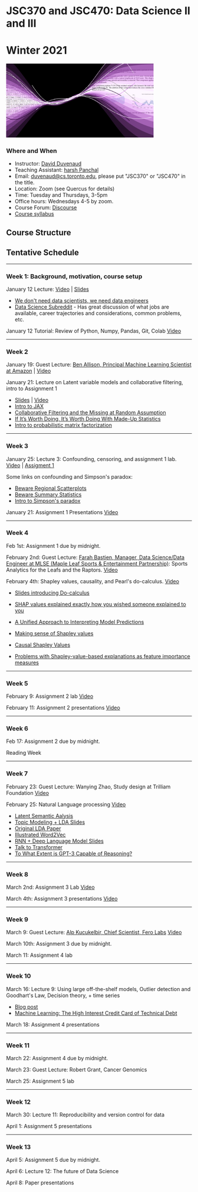# JSC370 and JSC470: Data Science II and III
# Winter 2021

<img src="assets/datascience.png" width="400">

### Where and When
* Instructor: [David Duvenaud](http://www.cs.toronto.edu/~duvenaud)
* Teaching Assistant: [harsh Panchal](https://www.linkedin.com/in/harsh-panchal-618260151)
* Email: <duvenaud@cs.toronto.edu>, please put "JSC370" or "JSC470" in the title.
* Location: Zoom (see Quercus for details)
* Time: Tuesday and Thursdays, 3-5pm
* Office hours: Wednesdays 4-5 by zoom.
* Course Forum: [Discourse](https://bb-2021-01.teach.cs.toronto.edu/c/jsc370)
* [Course syllabus](syllabus.pdf)

## Course Structure


## Tentative Schedule
---
### Week 1: Background, motivation, course setup

January 12 Lecture:
[Video](https://play.library.utoronto.ca/9ac9b25727a49764c13ad038400c32f8) | [Slides](lectures/lec1.pdf)

  - [We don't need data scientists, we need data engineers](https://news.ycombinator.com/item?id=25775872)
  - [Data Science Subreddit](https://www.reddit.com/r/datascience/) - Has great discussion of what jobs are available, career trajectories and considerations, common problems, etc.
  
  
January 12 Tutorial: Review of Python, Numpy, Pandas, Git, Colab
[Video](https://play.library.utoronto.ca/ff44be69e8e5f022da9f587e1ac457b5)

***
### Week 2 

January 19: Guest Lecture: [Ben Allison, Principal Machine Learning Scientist at Amazon](https://www.linkedin.com/in/ben-allison-2b881458/?originalSubdomain=uk) | [Video](https://play.library.utoronto.ca/e8aa287ea9fe2fbb90c6489077c4588f)

January 21: Lecture on Latent variable models and collaborative filtering, intro to Assignment 1
 - [Slides](lectures/lec2.pdf) | [Video](https://play.library.utoronto.ca/6f3f406963e6cfd5c8f2b60b620385b5)
 - [Intro to JAX](https://colinraffel.com/blog/you-don-t-know-jax.html)
 - [Collaborative Filtering and the Missing at Random Assumption](https://arxiv.org/abs/1206.5267)
 - [If It’s Worth Doing, It’s Worth Doing With Made-Up Statistics](https://slatestarcodex.com/2013/05/02/if-its-worth-doing-its-worth-doing-with-made-up-statistics/)
 - [Intro to probabilistic matrix factorization](https://towardsdatascience.com/probabilistic-matrix-factorization-b7852244a321)

***
### Week 3

January 25: Lecture 3: Confounding, censoring, and assignment 1 lab.  [Video](https://play.library.utoronto.ca/85b2043bfbcd0ea1a69967c10ea4951c) | [Assigment 1](https://drive.google.com/file/d/1tyIy_zP8_rKoLBxFSIjgBw5wo2CTKrRo/view?usp=sharing)

Some links on confounding and Simpson's paradox:
 - [Beware Regional Scatterplots](https://slatestarcodex.com/2016/04/02/beware-regional-scatterplots/)
 - [Beware Summary Statistics](https://slatestarcodex.com/2015/05/19/beware-summary-statistics/)
 - [Intro to Simpson's paradox](https://towardsdatascience.com/simpsons-paradox-how-to-prove-two-opposite-arguments-using-one-dataset-1c9c917f5ff9)

January 21: Assignment 1 Presentations [Video](https://play.library.utoronto.ca/badf6257e5dee680e54d4a75db185bc8)

***
### Week 4

Feb 1st: Assignment 1 due by midnight.

February 2nd: Guest Lecture: [Farah Bastien, Manager, Data Science/Data Engineer at MLSE (Maple Leaf Sports & Entertainment Partnership)](https://www.linkedin.com/in/farahbastien/?originalSubdomain=ca): Sports Analytics for the Leafs and the Raptors. [Video](https://play.library.utoronto.ca/f528b2c0772e5ed05dee6ad27a25126f)

February 4th: Shapley values, causality, and Pearl's do-calculus. [Video](https://play.library.utoronto.ca/eec9e86d463adec4e535687f9a512e32)

 - [Slides introducing Do-calculus](https://www.cs.ubc.ca/labs/lci/mlrg/slides/doCalc.pdf)

 - [SHAP values explained exactly how you wished someone explained to you](https://towardsdatascience.com/shap-explained-the-way-i-wish-someone-explained-it-to-me-ab81cc69ef30)
 - [A Unified Approach to Interpreting Model Predictions](https://arxiv.org/abs/1705.07874)
 - [Making sense of Shapley values](https://towardsdatascience.com/making-sense-of-shapley-values-dc67a8e4c5e8)
 - [Causal Shapley Values](https://arxiv.org/abs/2011.01625)
 - [Problems with Shapley-value-based explanations as feature importance
measures](http://proceedings.mlr.press/v119/kumar20e/kumar20e.pdf)


***
### Week 5

February 9: Assignment 2 lab [Video](https://play.library.utoronto.ca/cf85f578b8a08921a1e38d70bf9a76e3)


February 11: Assignment 2 presentations [Video](https://play.library.utoronto.ca/0814e9dea30a4b6e375ea17c7f39931e)

***
### Week 6 

Feb 17: Assignment 2 due by midnight.

Reading Week

***
### Week 7

February 23: Guest Lecture: Wanying Zhao, Study design at Trilliam Foundation [Video](https://play.library.utoronto.ca/8173bdfd15bef2dcb680b7c6973b7d50)

February 25: Natural Language processing [Video](https://play.library.utoronto.ca/578a8dc55e4364f50c35e8547fee787d)
 - [Latent Semantic Aalysis](https://en.wikipedia.org/wiki/Latent_semantic_analysis)
 - [Topic Modeling + LDA Slides](https://www.cs.cmu.edu/~mgormley/courses/10701-f16/slides/lecture20-topic-models.pdf)
 - [Original LDA Paper](https://jmlr.org/papers/volume3/blei03a/blei03a.pdf)
 - [Illustrated Word2Vec](https://jalammar.github.io/illustrated-word2vec/)
 - [RNN + Deep Language Model Slides](http://cs231n.stanford.edu/slides/2018/cs231n_2018_lecture10.pdf)
 - [Talk to Transformer](https://app.inferkit.com/demo)
 - [To What Extent is GPT-3 Capable of Reasoning?](https://www.lesswrong.com/posts/L5JSMZQvkBAx9MD5A/to-what-extent-is-gpt-3-capable-of-reasoning)


***
### Week 8

March 2nd: Assignment 3 Lab [Video](https://play.library.utoronto.ca/bacc6a397cf2a28a24e42c7507e98f37)

March 4th: Assignment 3 presentations [Video](https://play.library.utoronto.ca/1d11ee6c397775bdd7d694586ffdf24b)

***
### Week 9

March 9: Guest Lecture: [Alp Kucukelbir, Chief Scientist, Fero Labs](https://www.proditus.com/) [Video](https://play.library.utoronto.ca/22cba9ced54676d7dc8c1343db51e574)

March 10th: Assignment 3 due by midnight.

March 11: Assignment 4 lab

***
### Week 10

March 16: Lecture 9: Using large off-the-shelf models, Outlier detection and Goodhart's Law, Decision theory, + time series

 - [Blog post](https://towardsdatascience.com/unintended-consequences-and-goodharts-law-68d60a94705c)
 - [Machine Learning: The High Interest Credit Card of Technical Debt](https://research.google/pubs/pub43146/)


March 18: Assignment 4 presentations


***
### Week 11

March 22: Assignment 4 due by midnight.

March 23: Guest Lecture: Robert Grant, Cancer Genomics

March 25: Assignment 5 lab

***
### Week 12

March 30: Lecture 11: Reproducibility and version control for data

April 1: Assignment 5 presentations

***
### Week 13

April 5: Assignment 5 due by midnight.

April 6: Lecture 12: The future of Data Science

April 8: Paper presentations


